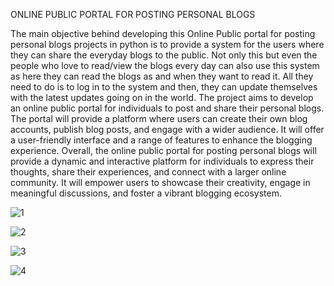 ONLINE PUBLIC PORTAL FOR POSTING PERSONAL BLOGS

The main objective behind developing this Online Public portal for posting personal blogs projects in python is to provide a system for the users where they can share the everyday blogs to the public. Not only this but even the people who love to read/view the blogs every day can also use this system as here they can read the blogs as and when they want to read it. All they need to do is to log in to the system and then, they can update themselves with the latest updates going on in the world. The project aims to develop an online public portal for individuals to post and share their personal blogs. The portal will provide a platform where users can create their own blog accounts, publish blog posts, and engage with a wider audience. It will offer a user-friendly interface and a range of features to enhance the blogging experience. Overall, the online public portal for posting personal blogs will provide a dynamic and interactive platform for individuals to express their thoughts, share their experiences, and connect with a larger online community. It will empower users to showcase their creativity, engage in meaningful discussions, and foster a vibrant blogging ecosystem.

![1](https://github.com/Vandana261/Online-Public-portal-for-posting-personal-blogs-/assets/163227553/87e135b2-6889-466d-a282-fc0534efe05d)


![2](https://github.com/Vandana261/Online-Public-portal-for-posting-personal-blogs-/assets/163227553/421b9121-654e-4b73-a4e6-8cda6441af96)


![3](https://github.com/Vandana261/Online-Public-portal-for-posting-personal-blogs-/assets/163227553/c6187cfc-ce8a-4c64-a133-426cd012b41e)


![4](https://github.com/Vandana261/Online-Public-portal-for-posting-personal-blogs-/assets/163227553/2f16bf0d-144e-4a1b-ad2f-d1caa9e03f1c)
